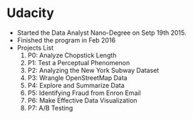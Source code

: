 # Udacity
+ Started the Data Analyst Nano-Degree on Setp 19th 2015. 
+ Finished the program in Feb 2016
+ Projects List
  1. P0: Analyze Chopstick Length
  2. P1: Test a Perceptual Phenomenon
  3. P2: Analyzing the New York Subway Dataset
  4. P3: Wrangle OpenStreetMap Data
  5. P4: Explore and Summarize Data
  6. P5: Identifying Fraud from Enron Email
  7. P6: Make Effective Data Visualization
  8. P7: A/B Testing
